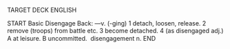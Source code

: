 TARGET DECK
ENGLISH

START
Basic
Disengage
Back: —v. (-ging) 1 detach, loosen, release. 2 remove (troops) from battle etc. 3 become detached. 4 (as disengaged adj.) A at leisure. B uncommitted.  disengagement n.
END
